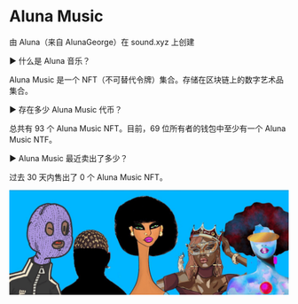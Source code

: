 # Aluna Music

由 Aluna（来自 AlunaGeorge）在 sound.xyz 上创建



▶ 什么是 Aluna 音乐？

Aluna Music 是一个 NFT（不可替代令牌）集合。存储在区块链上的数字艺术品集合。



▶ 存在多少 Aluna Music 代币？

总共有 93 个 Aluna Music NFT。目前，69 位所有者的钱包中至少有一个 Aluna Music NTF。



▶ Aluna Music 最近卖出了多少？

过去 30 天内售出了 0 个 Aluna Music NFT。

![NFT](6454_new.PNG)
